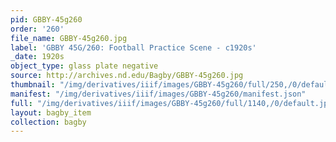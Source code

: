 ```yaml
---
pid: GBBY-45g260
order: '260'
file_name: GBBY-45g260.jpg
label: 'GBBY 45G/260: Football Practice Scene - c1920s'
_date: 1920s
object_type: glass plate negative
source: http://archives.nd.edu/Bagby/GBBY-45g260.jpg
thumbnail: "/img/derivatives/iiif/images/GBBY-45g260/full/250,/0/default.jpg"
manifest: "/img/derivatives/iiif/images/GBBY-45g260/manifest.json"
full: "/img/derivatives/iiif/images/GBBY-45g260/full/1140,/0/default.jpg"
layout: bagby_item
collection: bagby
---
```


